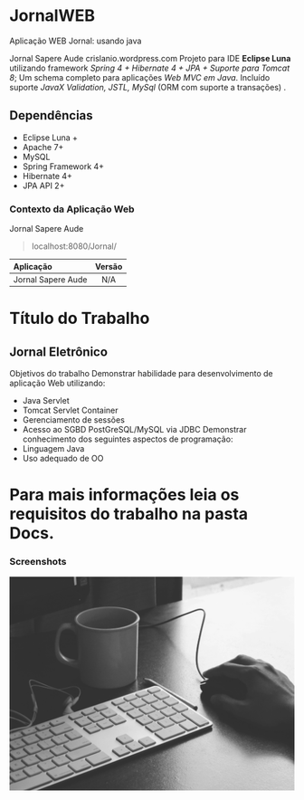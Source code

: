 # JornalWEB
Aplicação WEB Jornal: usando java

Jornal Sapere Aude  crislanio.wordpress.com
Projeto para IDE **Eclipse Luna** utilizando framework *Spring 4 + Hibernate 4 + JPA + Suporte para Tomcat 8*; Um schema completo para aplicações *Web MVC em Java*. Incluído suporte *JavaX Validation, JSTL, MySql* (ORM com suporte a transações) .

## Dependências
- Eclipse Luna +
- Apache 7+
- MySQL
- Spring Framework 4+
- Hibernate 4+
- JPA API 2+

### Contexto da Aplicação Web
Jornal Sapere Aude
> localhost:8080/Jornal/

| Aplicação                     | Versão        |
| :---------------------------- |:-------------:|
| Jornal Sapere Aude            | N/A           |



# Título do Trabalho
## Jornal Eletrônico

Objetivos do trabalho
Demonstrar habilidade para desenvolvimento de aplicação Web utilizando:
- Java Servlet
- Tomcat Servlet Container
- Gerenciamento de sessões
- Acesso ao SGBD PostGreSQL/MySQL via JDBC
Demonstrar conhecimento dos seguintes aspectos de programação:
- Linguagem Java
- Uso adequado de OO

# Para mais informações leia os requisitos do trabalho na pasta Docs.

### Screenshots
![alt tag](https://raw.githubusercontent.com/crislanio/JornalWEB/master/WebContent/public/assets/images/cover-.jpg)


